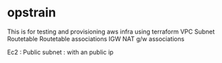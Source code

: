 # opstrain
This is for testing and provisioning aws infra using terraform
VPC
Subnet
Routetable
Routetable associations
IGW
NAT g/w 
associations

Ec2 : Public subnet : with an public ip

